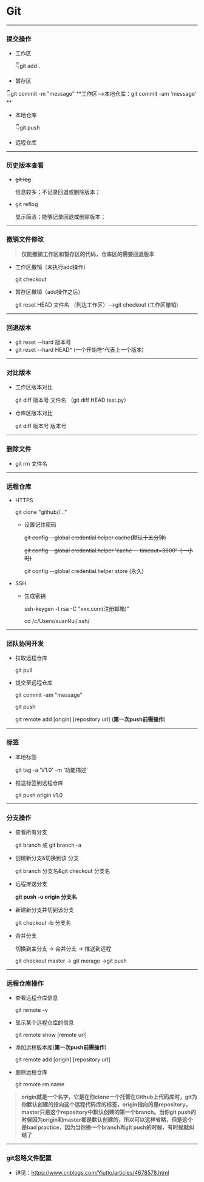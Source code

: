 # Git

---

### 提交操作

- 工作区

  👇git add .

-  暂存区

  👇git commit -m "message"    **工作区——>本地仓库：git commit -am 'message' **

- 本地仓库

  👇git push

- 远程仓库

---

### 历史版本查看

- ~~git log~~

  信息较多；不记录回退或删除版本；

- git reflog 

  显示简洁；能够记录回退或删除版本；

---

### 撤销文件修改

> **仅能撤销工作区和暂存区的代码，仓库区的需要回退版本**

- 工作区撤销（未执行add操作）

  git checkout

- 暂存区撤销（add操作之后）

  git reset HEAD 文件名 （到达工作区）-->git checkout (工作区撤销)

---

### 回退版本

- git reset --hard 版本号
- git reset --hard HEAD^   (一个开始符^代表上一个版本)

---

### 对比版本

- 工作区版本对比

  git diff 版本号 文件名   （git diff HEAD test.py）

- 仓库区版本对比

  git diff 版本号 版本号

---

### 删除文件

- git rm 文件名

---

### 远程仓库

- HTTPS

  git clone "github//..."

  - 设置记住密码

    ~~git config --global credential.helper cache(默认十五分钟)~~

    ~~git config --global credential.helper 'cache -- timeout=3600'（一小时)~~

    git config --global credential.helper store (永久)

- SSH

  - 生成密钥

    ssh-keygen -t rsa -C "xxx.com(注册邮箱)" 
    
    cd /c/Users/xuanRui/.ssh/

---

 ### 团队协同开发

- 拉取远程仓库

  git pull

- 提交至远程仓库

  git commit -am "message"

  git push
  
  git remote add [origin] [repository url] (**第一次push前需操作**)

---

### 标签

- 本地标签 

  git tag -a 'V1.0' -m '功能描述'

- 推送标签到远程仓库

  git push origin v1.0

---

### 分支操作

- 查看所有分支

  git branch 或 git branch -a

- 创建新分支&切换到该 分支

  git branch 分支名&git checkout 分支名

- 远程推送分支

  **git push -u origin 分支名**

- 新建新分支并切到该分支

  git  checkout -b 分支名 

- 合并分支

  切换到主分支 -> 合并分支 -> 推送到远程

  git checkout master -> git merage ->git push

---

### 远程仓库操作

- 查看远程仓库信息

  git remote -v

- 显示某个远程仓库的信息

  git remote show [remote url]

- 添加远程版本库(**第一次push前需操作**)

  git remote add [origin] [repository url]

- 删除远程仓库

  git remote rm name


> **origin就是一个名字，它是在你clone一个托管在Github上代码库时，git为你默认创建的指向这个远程代码库的标签，origin指向的是repository，master只是这个repository中默认创建的第一个branch。当你git push的时候因为origin和master都是默认创建的，所以可以这样省略，但是这个是bad practice，因为当你换一个branch再git push的时候，有时候就纠结了**

---

### git忽略文件配置

- 详见：https://www.cnblogs.com/Yiutto/articles/4678578.html